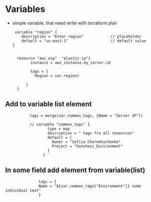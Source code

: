 # Variables 


- simple variable, that need write with terraform plan


       variable "region" {
          description = "Enter region"            // placeholder
          default = "us-east-1"                   // default value
      }
        
        
        resource "aws_eip"  "elastic-ip"{
              instance = aws_instance.my_server.id

              tags = {
                Region = var.region)

            }
        }

## Add to variable list element

               tags = merge(var.common_tags, {Name = "Server IP"})
               
               // variable "common_tags" {
                       type = map
                       description = " tags fro all resources"
                       default = {
                         Owner = "Sofiia Cherednychenko"
                         Project = "Sonchezz_Environment"
                       }
                     }

## In some field add element from variable(list)

                   tags = {
                   Name = "${var.common_tags["Environment"]} some individual text"
                   }
